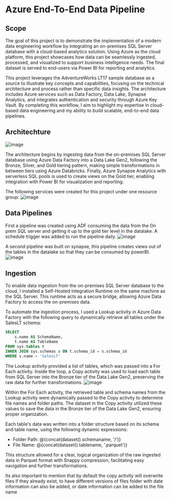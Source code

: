 # Azure End-To-End Data Pipeline

## Scope
The goal of this project is to demonstrate the implementation of a modern data engineering workflow by integrating an on-premises SQL Server database with a cloud-based analytics solution. Using Azure as the cloud platform, this project showcases how data can be seamlessly ingested, processed, and visualized to support business intelligence needs. The final dataset is served to end-users via Power BI for reporting and analytics.

This project leverages the AdventureWorks LT17 sample database as a source to illustrate key concepts and capabilities, focusing on the technical architecture and process rather than specific data insights. The architecture includes Azure services such as Data Factory, Data Lake, Synapse Analytics, and integrates authentication and security through Azure Key Vault. By completing this workflow, I aim to highlight my expertise in cloud-based data engineering and my ability to build scalable, end-to-end data pipelines.

## Architechture
![image](https://github.com/user-attachments/assets/9910cb0a-9cba-4a40-a807-28b1110dc37a)

The architecture begins by ingesting data from the on-premises SQL Server database using Azure Data Factory into a Data Lake Gen2, following the Bronze, Silver, and Gold tiering pattern, making simple transformations in between tiers using Azure Databricks. Finally, Azure Synapse Analytics with serverless SQL pools is used to create views on the Gold tier, enabling integration with Power BI for visualization and reporting.

The following services were created for this project under one resource group:
![image](https://github.com/user-attachments/assets/feffbe73-ba3e-4b0b-b9cb-9aacb10503e2)


## Data Pipelines
First a pipeline was created using ADF consuming the data from the On prem SQL server and getting it up to the gold tier level in the datalake. A schedule trigger was added to run the pipeline daily. 
![image](https://github.com/user-attachments/assets/6f23fad9-2bec-4d8e-b210-b3c2960a496e)

A second pipeline was built on synapse, this pipeline creates views out of the tables in the datalake so that they can be consumed by powerBI. 
![image](https://github.com/user-attachments/assets/39445f70-0f19-42a1-bf46-8e6a53b28f1d)


## Ingestion
To enable data ingestion from the on-premises SQL Server database to the cloud, I installed a Self-Hosted Integration Runtime on the same machine as the SQL Server. This runtime acts as a secure bridge, allowing Azure Data Factory to access the on-premises data.

To automate the ingestion process, I used a Lookup activity in Azure Data Factory with the following query to dynamically retrieve all tables under the SalesLT schema:

```sql
SELECT
    s.name AS SchemaName,
    t.name AS TableName
FROM sys.tables t 
INNER JOIN sys.schemas s ON t.schema_id = s.schema_id
WHERE s.name = 'SalesLT'
```
The Lookup activity provided a list of tables, which was passed into a For Each activity. Inside the loop, a Copy activity was used to load each table from SQL Server into the Bronze tier of the Data Lake Gen2, preserving the raw data for further transformations.
![image](https://github.com/user-attachments/assets/584b5b5c-93db-4f0e-ae95-a832419e0c14)

Within the For Each activity, the retrieved table and schema names from the Lookup activity were dynamically passed to the Copy activity to determine file names and folder paths. The dataset in the Copy activity utilized these values to save the data in the Bronze tier of the Data Lake Gen2, ensuring proper organization.

Each table's data was written into a folder structure based on its schema and table name, using the following dynamic expressions:

- Folder Path: @{concat(dataset().schemaname, '/')}
- File Name: @{concat(dataset().tablename, '.parquet')}
  
This structure allowed for a clear, logical organization of the raw ingested data in Parquet format with Snappy compression, facilitating easy navigation and further transformations.

Its also important to mention that by default the copy activity will overwrite files if they already exist, to have different versions of files folder with date information can also be added, or date information can be added to the file name


